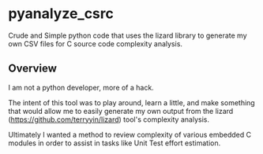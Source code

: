 # pyanalyze_csrc
Crude and Simple python code that uses the lizard library to generate my own CSV files for C source code complexity analysis.

## Overview
I am not a python developer, more of a hack.

The intent of this tool was to play around, learn a little, and make something that would allow me to easily generate my own output from the lizard (https://github.com/terryyin/lizard) tool's complexity analysis.

Ultimately I wanted a method to review complexity of various embedded C modules in order to assist in tasks like Unit Test effort estimation.
